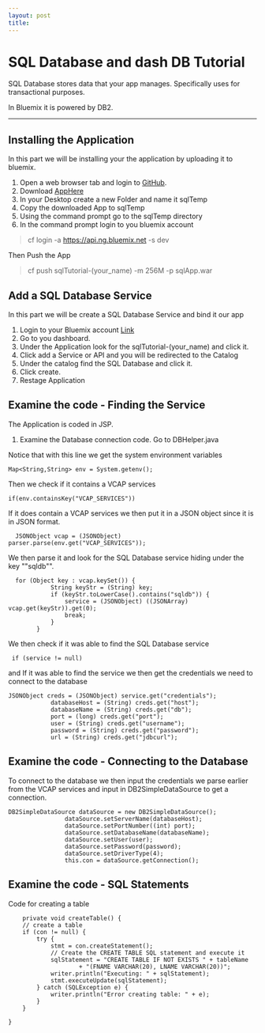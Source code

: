 ```yaml
---
layout: post
title: 
---
```


SQL Database and dash DB Tutorial
===================


SQL Database stores data that your app manages. Specifically uses for  transactional purposes. 

In Bluemix it is powered by DB2.

----------


Installing the Application
-------------
In this part we will be installing your the application by uploading it to bluemix.

 1.  Open a web browser tab and login to [GitHub](https://github.com).
 2. Download [AppHere](https://github.com/IamLance/sql-databases/blob/master/build/libs/sqlApp.war)
 3. In your Desktop create a new Folder and name it sqlTemp 
 4.  Copy the downloaded App to sqlTemp
 5.  Using the command prompt go to the sqlTemp directory
 6.  In the command prompt login to you bluemix account

> cf login -a https://api.ng.bluemix.net -s dev


 Then Push the App
> cf push sqlTutorial-(your_name) -m 256M -p sqlApp.war

Add a SQL Database Service
-------------
In this part we will be create a SQL Database Service and bind it our app


1. Login to your Bluemix account [Link](https://console.ng.bluemix.net/)
2.  Go to you dashboard.
3.  Under the Application look for the sqlTutorial-(your_name) and click it.
4.  Click add a Service or API and you will be redirected to the Catalog
5.  Under the catalog find the SQL Database and click it.
6.  Click create.
7. Restage Application


Examine the code - Finding the Service
-------------
 The Application is coded in JSP.
 
1.  Examine the Database connection code. Go to DBHelper.java

Notice that with this line we get the system environment variables

    Map<String,String> env = System.getenv();

 Then we check if it contains a VCAP services

    if(env.containsKey("VCAP_SERVICES"))

If it does contain a VCAP services we then  put it in a JSON object since it is in JSON format.

      JSONObject vcap = (JSONObject)       parser.parse(env.get("VCAP_SERVICES"));
  

We then parse it and look for the SQL Database service hiding under the key ""sqldb"".

      for (Object key : vcap.keySet()) {
                String keyStr = (String) key;
                if (keyStr.toLowerCase().contains("sqldb")) {
                    service = (JSONObject) ((JSONArray) vcap.get(keyStr)).get(0);
                    break;
                }
            }
We then check if it was able to find the SQL Database service 

     if (service != null) 

and If it was able to find the service we then get the credentials we need to connect to the database

    JSONObject creds = (JSONObject) service.get("credentials");
                databaseHost = (String) creds.get("host");
                databaseName = (String) creds.get("db");
                port = (long) creds.get("port");
                user = (String) creds.get("username");
                password = (String) creds.get("password");
                url = (String) creds.get("jdbcurl");
                
            

Examine the code - Connecting to the Database
------------- 
To connect to the database we then input the credentials we parse earlier from the VCAP services and input in DB2SimpleDataSource to get a connection. 

    DB2SimpleDataSource dataSource = new DB2SimpleDataSource();
                    dataSource.setServerName(databaseHost);
                    dataSource.setPortNumber((int) port);
                    dataSource.setDatabaseName(databaseName);
                    dataSource.setUser(user);
                    dataSource.setPassword(password);
                    dataSource.setDriverType(4);
                    this.con = dataSource.getConnection();
                

Examine the code - SQL Statements
------------- 
Code for creating a table 

        private void createTable() {
        // create a table
        if (con != null) {
            try {
                stmt = con.createStatement();
                // Create the CREATE TABLE SQL statement and execute it
                sqlStatement = "CREATE TABLE IF NOT EXISTS " + tableName
                        + "(FNAME VARCHAR(20), LNAME VARCHAR(20))";
                writer.println("Executing: " + sqlStatement);
                stmt.executeUpdate(sqlStatement);
            } catch (SQLException e) {
                writer.println("Error creating table: " + e);
            }
        }

    }

